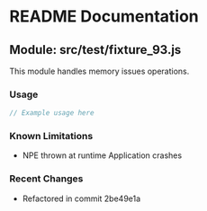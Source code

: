 # README Documentation

## Module: src/test/fixture_93.js

This module handles memory issues operations.

### Usage

```java
// Example usage here
```

### Known Limitations

- NPE thrown at runtime Application crashes

### Recent Changes

- Refactored in commit 2be49e1a
